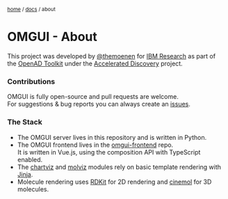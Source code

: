 <sub>[home](../#readme) / [docs](readme.md) / about</sub>

# OMGUI - About

This project was developed by [@themoenen](https://github.com/themoenen) for [IBM Research](https://research.ibm.com) as part of the [OpenAD Toolkit](https://openad.accelerate.science/) under the [Accelerated Discovery](https://accelerate.science) project.

### Contributions

OMGUI is fully open-source and pull requests are welcome.  
For suggestions & bug reports you can always create an [issues](../issues).

### The Stack

-   The OMGUI server lives in this repository and is written in Python.
-   The OMGUI frontend lives in the [omgui-frontend](https://github.com/acceleratedscience/omgui-frontend) repo.  
    It is written in Vue.js, using the composition API with TypeScript enabled.
-   The [chartviz] and [molviz] modules rely on basic template rendering with [Jinja](https://jinja.palletsprojects.com).
-   Molecule rendering uses [RDKit](https://github.com/rdkit/rdkit#readme) for 2D rendering and [cinemol](https://github.com/moltools/CineMol#readme) for 3D molecules.

[chartviz]: chartviz.md
[molviz]: molviz.md
